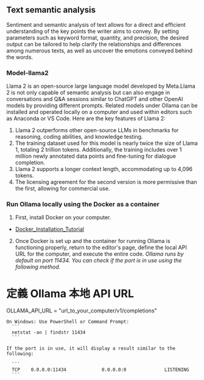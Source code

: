 ## Text semantic analysis
Sentiment and semantic analysis of text allows for a direct and efficient understanding of the key points the writer aims to convey. By setting parameters such as keyword format, quantity, and precision, the desired output can be tailored to help clarify the relationships and differences among numerous texts, as well as uncover the emotions conveyed behind the words.
### Model-llama2
Llama 2 is an open-source large language model developed by Meta.Llama 2 is not only capable of semantic analysis but can also engage in conversations and Q&A sessions similar to ChatGPT and other OpenAI models by providing different prompts. Related models under Ollama can be installed and operated locally on a computer and used within editors such as Anaconda or VS Code. 
Here are the key features of Llama 2:
1. Llama 2 outperforms other open-source LLMs in benchmarks for reasoning, coding abilities, and knowledge testing.
2. The training dataset used for this model is nearly twice the size of Llama 1, totaling 2 trillion tokens. Additionally, the training includes over 1 million newly annotated data points and fine-tuning for dialogue completion.
3. Llama 2 supports a longer context length, accommodating up to 4,096 tokens.
4. The licensing agreement for the second version is more permissive than the first, allowing for commercial use.

### Run Ollama locally using the Docker as a container
   1. First, install Docker on your computer.

   - [Docker_Installation_Tutorial](/Docker_Installation_Tutorial.md)

   2. Once Docker is set up and the container for running Ollama is functioning properly, return to the editor's page, define the local API URL for the computer, and execute the entire code.
   *Ollama runs by default on port 11434. You can check if the port is in use using the following method.*
   
   # 定義 Ollama 本地 API URL
   OLLAMA_API_URL = "url_to_your_computer/v1/completions"
   
    On Windows: Use PowerShell or Command Prompt:
      ```
      netstat -an | findstr 11434
      ```
      
    If the port is in use, it will display a result similar to the following:

      ```
      TCP    0.0.0.0:11434             0.0.0.0:0              LISTENING
      ```
